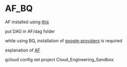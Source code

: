 # AF_BQ

AF installed using [this](https://airflow.apache.org/docs/apache-airflow/stable/start/local.html)  

put DAG in AF/dag folder  

while using BQ, installation of [google-providers](https://pypi.org/project/apache-airflow-providers-google/) is required  

explanation of [AF](https://harshilp.medium.com/101-guide-on-apache-airflow-operators-f9707d8b86c7)  

gcloud config set project Cloud_Engineering_Sandbox
